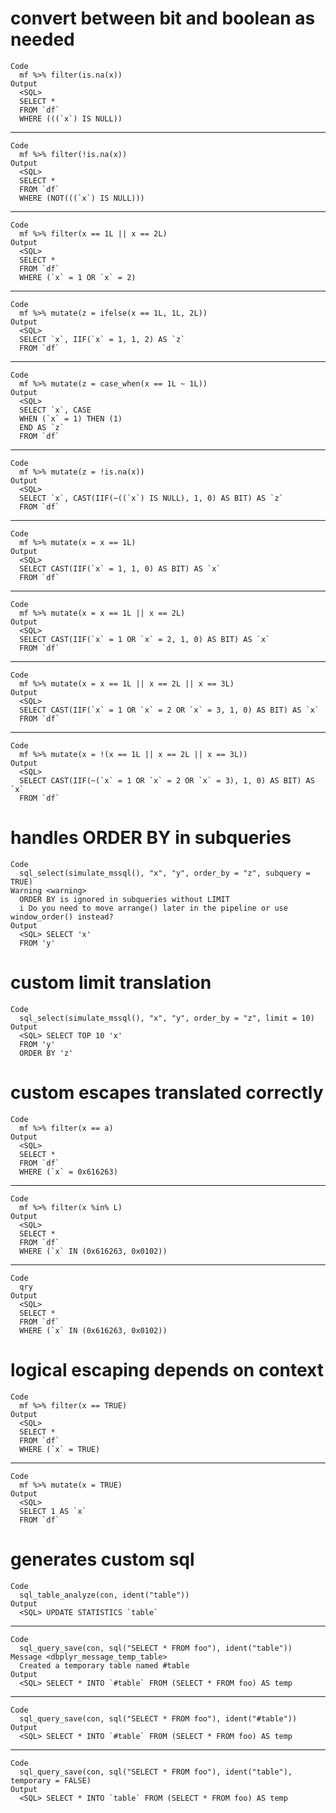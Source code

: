 # convert between bit and boolean as needed

    Code
      mf %>% filter(is.na(x))
    Output
      <SQL>
      SELECT *
      FROM `df`
      WHERE (((`x`) IS NULL))

---

    Code
      mf %>% filter(!is.na(x))
    Output
      <SQL>
      SELECT *
      FROM `df`
      WHERE (NOT(((`x`) IS NULL)))

---

    Code
      mf %>% filter(x == 1L || x == 2L)
    Output
      <SQL>
      SELECT *
      FROM `df`
      WHERE (`x` = 1 OR `x` = 2)

---

    Code
      mf %>% mutate(z = ifelse(x == 1L, 1L, 2L))
    Output
      <SQL>
      SELECT `x`, IIF(`x` = 1, 1, 2) AS `z`
      FROM `df`

---

    Code
      mf %>% mutate(z = case_when(x == 1L ~ 1L))
    Output
      <SQL>
      SELECT `x`, CASE
      WHEN (`x` = 1) THEN (1)
      END AS `z`
      FROM `df`

---

    Code
      mf %>% mutate(z = !is.na(x))
    Output
      <SQL>
      SELECT `x`, CAST(IIF(~((`x`) IS NULL), 1, 0) AS BIT) AS `z`
      FROM `df`

---

    Code
      mf %>% mutate(x = x == 1L)
    Output
      <SQL>
      SELECT CAST(IIF(`x` = 1, 1, 0) AS BIT) AS `x`
      FROM `df`

---

    Code
      mf %>% mutate(x = x == 1L || x == 2L)
    Output
      <SQL>
      SELECT CAST(IIF(`x` = 1 OR `x` = 2, 1, 0) AS BIT) AS `x`
      FROM `df`

---

    Code
      mf %>% mutate(x = x == 1L || x == 2L || x == 3L)
    Output
      <SQL>
      SELECT CAST(IIF(`x` = 1 OR `x` = 2 OR `x` = 3, 1, 0) AS BIT) AS `x`
      FROM `df`

---

    Code
      mf %>% mutate(x = !(x == 1L || x == 2L || x == 3L))
    Output
      <SQL>
      SELECT CAST(IIF(~(`x` = 1 OR `x` = 2 OR `x` = 3), 1, 0) AS BIT) AS `x`
      FROM `df`

# handles ORDER BY in subqueries

    Code
      sql_select(simulate_mssql(), "x", "y", order_by = "z", subquery = TRUE)
    Warning <warning>
      ORDER BY is ignored in subqueries without LIMIT
      i Do you need to move arrange() later in the pipeline or use window_order() instead?
    Output
      <SQL> SELECT 'x'
      FROM 'y'

# custom limit translation

    Code
      sql_select(simulate_mssql(), "x", "y", order_by = "z", limit = 10)
    Output
      <SQL> SELECT TOP 10 'x'
      FROM 'y'
      ORDER BY 'z'

# custom escapes translated correctly

    Code
      mf %>% filter(x == a)
    Output
      <SQL>
      SELECT *
      FROM `df`
      WHERE (`x` = 0x616263)

---

    Code
      mf %>% filter(x %in% L)
    Output
      <SQL>
      SELECT *
      FROM `df`
      WHERE (`x` IN (0x616263, 0x0102))

---

    Code
      qry
    Output
      <SQL>
      SELECT *
      FROM `df`
      WHERE (`x` IN (0x616263, 0x0102))

# logical escaping depends on context

    Code
      mf %>% filter(x == TRUE)
    Output
      <SQL>
      SELECT *
      FROM `df`
      WHERE (`x` = TRUE)

---

    Code
      mf %>% mutate(x = TRUE)
    Output
      <SQL>
      SELECT 1 AS `x`
      FROM `df`

# generates custom sql

    Code
      sql_table_analyze(con, ident("table"))
    Output
      <SQL> UPDATE STATISTICS `table`

---

    Code
      sql_query_save(con, sql("SELECT * FROM foo"), ident("table"))
    Message <dbplyr_message_temp_table>
      Created a temporary table named #table
    Output
      <SQL> SELECT * INTO `#table` FROM (SELECT * FROM foo) AS temp

---

    Code
      sql_query_save(con, sql("SELECT * FROM foo"), ident("#table"))
    Output
      <SQL> SELECT * INTO `#table` FROM (SELECT * FROM foo) AS temp

---

    Code
      sql_query_save(con, sql("SELECT * FROM foo"), ident("table"), temporary = FALSE)
    Output
      <SQL> SELECT * INTO `table` FROM (SELECT * FROM foo) AS temp

